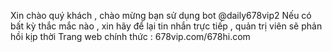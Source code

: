 Xin chào quý khách , chào mừng bạn sử dụng bot @daily678vip2
Nếu có bất kỳ thắc mắc nào , xin hãy để lại tin nhắn trực tiếp , quản trị viên sẽ phản hồi kịp thời 
Trang web chính thức : 678vip.com/678hi.com
